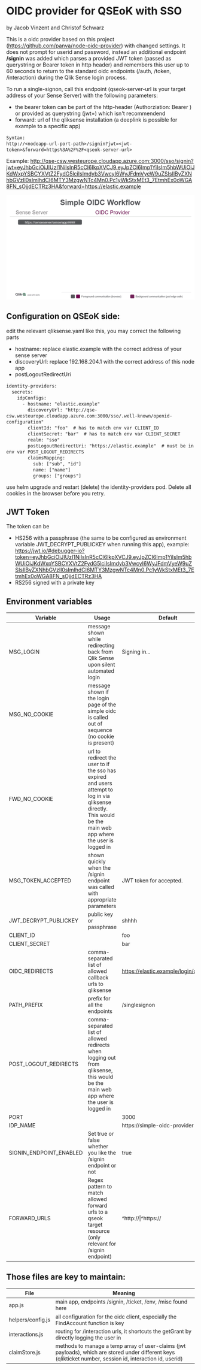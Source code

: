 # OIDC provider for QSEoK with SSO
by Jacob Vinzent and Christof Schwarz

This is a oidc provider based on this project (https://github.com/panva/node-oidc-provider) with changed settings. 
It does not prompt for userid and password, instead an additional endpoint **/signin** was added
which parses a provided JWT token (passed as querystring or Bearer token in http header) and remembers this user up to 60 seconds to return to the standard oidc endpoints (/auth, /token, /interaction) during the Qlik Sense login process.

To run a single-signon, call this endpoint (qseok-server-url is your target address of your Sense Server) with the following parameters:

 * the bearer token can be part of the http-header (Authorziation: Bearer <jwt>) or provided as querystring (jwt=<jwt>) 
   which isn't recommendend
 * forward: url of the qliksense installation (a deeplink is possible for example to a specific app)
 
```
Syntax:
http://<nodeapp-url-port-path>/signin?jwt=<jwt-token>&forward=https%3A%2F%2F<qseok-server-url>
```
Example: http://qse-csw.westeurope.cloudapp.azure.com:3000/sso/signin?jwt=eyJhbGciOiJIUzI1NiIsInR5cCI6IkpXVCJ9.eyJpZCI6Imp1YiIsIm5hbWUiOiJKdWxpYSBCYXVtZ2FydG5lciIsImdyb3VwcyI6WyJFdmVyeW9uZSIsIlByZXNhbGVzIl0sImlhdCI6MTY3MzgwNTc4Mn0.Pc1yWkStxMEt3_7EtmhEx0oWGA8FN_sOjjdECTRz3HA&forward=https://elastic.example

![alttext](https://github.com/ChristofSchwarz/pics/raw/master/passthruoidc.gif "screenshot")

## Configuration on QSEoK side:
edit the relevant qliksense.yaml like this, you may correct the following parts
 * hostname: replace elastic.example with the correct address of your sense server
 * discoveryUrl: replace 192.168.204.1 with the correct address of this node app
 * postLogoutRedirectUri
```
identity-providers:
  secrets:
    idpConfigs:
      - hostname: "elastic.example" 
        discoveryUrl: "http://qse-csw.westeurope.cloudapp.azure.com:3000/sso/.well-known/openid-configuration"
        clientId: "foo"  # has to match env var CLIENT_ID 
        clientSecret: "bar"  # has to match env var CLIENT_SECRET
        realm: "sso"
        postLogoutRedirectUri: "https://elastic.example"  # must be in env var POST_LOGOUT_REDIRECTS
        claimsMapping:
          sub: ["sub", "id"]
          name: ["name"]
          groups: ["groups"]
```
use helm upgrade and restart (delete) the identity-providers pod. Delete all cookies in the browser before you retry.

## JWT Token
The token can be 
 * HS256 with a passphrase (the same to be configured as environment variable JWT_DECRYPT_PUBLICKEY when running this app), example: https://jwt.io/#debugger-io?token=eyJhbGciOiJIUzI1NiIsInR5cCI6IkpXVCJ9.eyJpZCI6Imp1YiIsIm5hbWUiOiJKdWxpYSBCYXVtZ2FydG5lciIsImdyb3VwcyI6WyJFdmVyeW9uZSIsIlByZXNhbGVzIl0sImlhdCI6MTY3MzgwNTc4Mn0.Pc1yWkStxMEt3_7EtmhEx0oWGA8FN_sOjjdECTRz3HA
 * RS256 signed with a private key
 

## Environment variables 

| Variable | Usage | Default |
| -------- | ----- | ------- |
| MSG_LOGIN | message shown while redirecting back from Qlik Sense upon silent automated login | Signing in... |
| MSG_NO_COOKIE | message shown if the login page of the simple oidc is called out of sequence (no cookie is present) | |
| FWD_NO_COOKIE | url to redirect the user to if the sso has expired and users attempt to log in via qliksense directly. This would be the main web app where the user is logged in | |
| MSG_TOKEN_ACCEPTED | shown quickly when the /signin endpoint was called with appropriate parameters | JWT token for <user> accepted. |
| JWT_DECRYPT_PUBLICKEY | public key or passphrase | shhhh |
| CLIENT_ID | | foo |
| CLIENT_SECRET | | bar |
| OIDC_REDIRECTS | comma-separated list of allowed callback urls to qliksense | https://elastic.example/login/callback |
| PATH_PREFIX | prefix for all the endpoints | /singlesignon |
| POST_LOGOUT_REDIRECTS | comma-separated list of allowed redirects when logging out from qliksense, this would be the main web app where the user is logged in | |
| PORT | | 3000 |
| IDP_NAME | | https://simple-oidc-provider |
| SIGNIN_ENDPOINT_ENABLED | Set true or false whether you like the /signin endpoint or not | true |
| FORWARD_URLS | Regex pattern to match allowed forward urls to a qseok target resource (only relevant for /signin endpoint) | ^http://\|^https:// |


## Those files are key to maintain:

| File | Meaning |
| ---- | ------- |
| app.js | main app, endpoints /signin, /ticket, /env, /misc found here |
| helpers/config.js | all configuration for the oidc client, especially the FindAccount function is key |
| interactions.js | routing for /interaction urls, it shortcuts the getGrant by directly logging the user in |
| claimStore.js | methods to manage a temp array of user-claims (jwt payloads), which are stored under different keys (qlikticket number, session id, interaction id, userid) |

